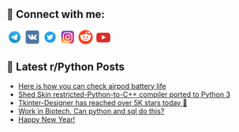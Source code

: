## 🔎 Connect with me:
[<img src="https://github.com/bullbesh/bullbesh/blob/main/images/Telegram.png" width="32" height="32" />](https://t.me/bullbesh)
[<img src="https://github.com/bullbesh/bullbesh/blob/main/images/VK.png" width="32" height="32" />](https://vk.com/bullbesh)
[<img src="https://github.com/bullbesh/bullbesh/blob/main/images/Twitter.png" width="32" height="32" />](https://twitter.com/bullbesh1)
[<img src="https://github.com/bullbesh/bullbesh/blob/main/images/Instagram.png" width="32" height="32" />](https://www.instagram.com/bullbesh)
[<img src="https://github.com/bullbesh/bullbesh/blob/main/images/Reddit.png" width="32" height="32" />](https://www.reddit.com/user/bullbesh)
[<img src="https://github.com/bullbesh/bullbesh/blob/main/images/YouTube.png" width="32" height="32" />](https://www.youtube.com/channel/UCtfjRs6uzgq5mfm8S06WTcg)

## 📕 Latest r/Python Posts
<!-- BLOG-POST-LIST:START -->
- [Here is how you can check airpod battery life](https://www.reddit.com/r/Python/comments/100jgmw/here_is_how_you_can_check_airpod_battery_life/)
- [Shed Skin restricted-Python-to-C++ compiler ported to Python 3](https://www.reddit.com/r/Python/comments/100ikia/shed_skin_restrictedpythontoc_compiler_ported_to/)
- [Tkinter-Designer has reached over 5K stars today 🚀](https://www.reddit.com/r/Python/comments/100ckfr/tkinterdesigner_has_reached_over_5k_stars_today/)
- [Work in Biotech. Can python and sql do this?](https://www.reddit.com/r/Python/comments/100b56q/work_in_biotech_can_python_and_sql_do_this/)
- [Happy New Year!](https://www.reddit.com/r/Python/comments/100auvr/happy_new_year/)
<!-- BLOG-POST-LIST:END -->
